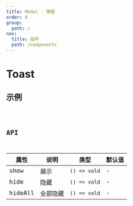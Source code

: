 ```yaml
---
title: Modal - 弹窗
order: 0
group:
  path: /
nav:
  title: 组件
  path: /components
---
```


# Toast

## 示例

<code src="./demos/index" />

## API

| 属性    | 说明     | 类型         | 默认值 |
| ------- | -------- | ------------ | ------ |
| show    | 展示     | `() => vold` | -      |
| hide    | 隐藏     | `() => vold` | -      |
| hideAll | 全部隐藏 | `() => vold` | -      |
